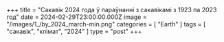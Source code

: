 +++
title = "Сакавік 2024 года ў параўнанні з сакавікамі з 1923 па 2023 год"
date = 2024-02-29T23:00:00.000Z
image = "/images/1_/by_2024_march-min.png"
categories = [ "Earth" ]
tags = [ "сакавік", "клiмат", "2024" ]
type = "post"
+++

